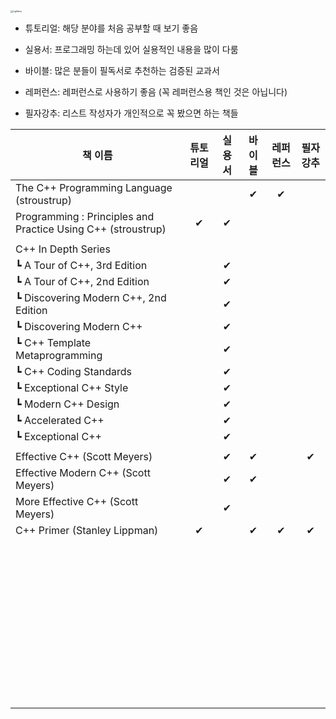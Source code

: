 <img src="https://media.geeksforgeeks.org/wp-content/uploads/20190716103831/History-of-C.jpg" alt="Lightbox" style="zoom: 25%;" />

- 튜토리얼: 해당 분야를 처음 공부할 때 보기 좋음

- 실용서: 프로그래밍 하는데 있어 실용적인 내용을 많이 다룸

- 바이블: 많은 분들이 필독서로 추천하는 검증된 교과서

- 레퍼런스: 레퍼런스로 사용하기 좋음 (꼭 레퍼런스용 책인 것은 아닙니다)

- 필자강추: 리스트 작성자가 개인적으로 꼭 봤으면 하는 책들


| 책 이름                                                      | 튜토리얼 | 실용서 | 바이블 | 레퍼런스 | 필자강추 |
| ------------------------------------------------------------ | :------: | :----: | :----: | :------: | :------: |
| The C++ Programming Language (stroustrup)                    |          |        |   ✔    |    ✔     |          |
| Programming : Principles and Practice Using C++  (stroustrup) |    ✔     |   ✔    |        |          |          |
|                                                              |          |        |        |          |          |
| C++ In Depth Series                                          |          |        |        |          |          |
| ┗ A Tour of C++, 3rd Edition                                 |          |   ✔    |        |          |          |
| ┗ A Tour of C++, 2nd Edition                                 |          |   ✔    |        |          |          |
| ┗ Discovering Modern C++, 2nd Edition                        |          |   ✔    |        |          |          |
| ┗ Discovering Modern C++                                     |          |   ✔    |        |          |          |
| ┗ C++ Template Metaprogramming                               |          |   ✔    |        |          |          |
| ┗ C++ Coding Standards                                       |          |   ✔    |        |          |          |
| ┗ Exceptional C++ Style                                      |          |   ✔    |        |          |          |
| ┗ Modern C++ Design                                          |          |   ✔    |        |          |          |
| ┗ Accelerated C++                                            |          |   ✔    |        |          |          |
| ┗ Exceptional C++                                            |          |   ✔    |        |          |          |
|                                                              |          |        |        |          |          |
| Effective C++ (Scott Meyers)                                 |          |   ✔    |   ✔    |          |    ✔     |
| Effective Modern C++ (Scott Meyers)                          |          |   ✔    |   ✔    |          |          |
| More Effective C++ (Scott Meyers)                            |          |   ✔    |        |          |          |
| C++ Primer (Stanley Lippman)                                 |    ✔     |        |   ✔    |    ✔     |    ✔     |
|                                                              |          |        |        |          |          |
|                                                              |          |        |        |          |          |
|                                                              |          |        |        |          |          |
|                                                              |          |        |        |          |          |
|                                                              |          |        |        |          |          |
|                                                              |          |        |        |          |          |
|                                                              |          |        |        |          |          |
|                                                              |          |        |        |          |          |
|                                                              |          |        |        |          |          |
|                                                              |          |        |        |          |          |
|                                                              |          |        |        |          |          |
|                                                              |          |        |        |          |          |
|                                                              |          |        |        |          |          |
|                                                              |          |        |        |          |          |
|                                                              |          |        |        |          |          |
|                                                              |          |        |        |          |          |
|                                                              |          |        |        |          |          |
|                                                              |          |        |        |          |          |
|                                                              |          |        |        |          |          |
|                                                              |          |        |        |          |          |
|                                                              |          |        |        |          |          |
|                                                              |          |        |        |          |          |
|                                                              |          |        |        |          |          |
|                                                              |          |        |        |          |          |
|                                                              |          |        |        |          |          |
|                                                              |          |        |        |          |          |
|                                                              |          |        |        |          |          |
|                                                              |          |        |        |          |          |
|                                                              |          |        |        |          |          |
|                                                              |          |        |        |          |          |
|                                                              |          |        |        |          |          |
|                                                              |          |        |        |          |          |
|                                                              |          |        |        |          |          |
|                                                              |          |        |        |          |          |
|                                                              |          |        |        |          |          |
|                                                              |          |        |        |          |          |
|                                                              |          |        |        |          |          |
|                                                              |          |        |        |          |          |
|                                                              |          |        |        |          |          |
|                                                              |          |        |        |          |          |
|                                                              |          |        |        |          |          |
|                                                              |          |        |        |          |          |
|                                                              |          |        |        |          |          |
|                                                              |          |        |        |          |          |
|                                                              |          |        |        |          |          |

